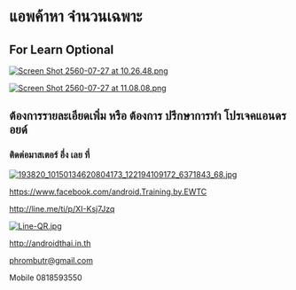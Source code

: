 # แอพค้าหา จำนวนเฉพาะ
## For Learn Optional

[![Screen Shot 2560-07-27 at 10.26.48.png](https://s2.postimg.org/6txr2ipy1/Screen_Shot_2560-07-27_at_10.26.48.png)](https://postimg.org/image/lpwaa41cl/)

[![Screen Shot 2560-07-27 at 11.08.08.png](https://s3.postimg.org/82oekodkz/Screen_Shot_2560-07-27_at_11.08.08.png)](https://postimg.org/image/khb6l0533/)

## ต้องการรายละเอียดเพิ่ม หรือ ต้องการ ปรึกษาการทำ โปรเจคแอนดรอยด์



### ติดต่อมาสเตอร์ อึ่ง เลย ที่



[![193820_10150134620804173_122194109172_6371843_68.jpg](https://s21.postimg.org/4i5tymwsn/193820_10150134620804173_122194109172_6371843_68.jpg)](https://postimg.org/image/4i5tymwsj/)



https://www.facebook.com/android.Training.by.EWTC



http://line.me/ti/p/XI-Ksj7Jzq



[![Line-QR.jpg](https://s9.postimg.org/41ec4gb3z/Line-_QR.jpg)](https://postimg.org/image/h5jwh535n/)



http://androidthai.in.th



phrombutr@gmail.com



Mobile 0818593550

